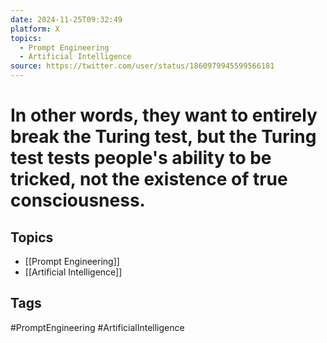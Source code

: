 ```yaml
---
date: 2024-11-25T09:32:49
platform: X
topics:
  - Prompt Engineering
  - Artificial Intelligence
source: https://twitter.com/user/status/1860979945599566181
---
```

# In other words, they want to entirely break the Turing test, but the Turing test tests people's ability to be tricked, not the existence of true consciousness.

## Topics
- [[Prompt Engineering]]
- [[Artificial Intelligence]]

## Tags
#PromptEngineering #ArtificialIntelligence